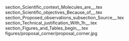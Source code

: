 section_Scientific_context_Molecules_are__.tex
section_Scientific_objectives_Because_of__.tex
section_Proposed_observations_subsection_Source__.tex
section_Technical_justification_With_1h__.tex
section_Figures_and_Tables_begin__.tex
figures/proposal_corner/proposal_corner.jpg

  